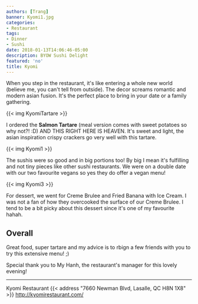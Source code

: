 ```yaml
---
authors: [Trang]
banner: Kyomi1.jpg
categories:
- Restaurant
tags:
- Dinner
- Sushi
date: 2018-01-13T14:06:46-05:00
description: BYOW Sushi Delight
featured: 'no'
title: Kyomi
---
```


When you step in the restaurant, it's like entering a whole new world (believe me, you can't tell from outside). The decor screams romantic and modern asian fusion. It's the perfect place to bring in your date or a family gathering. 

{{< img KyomiTartare >}}

I ordered the **Salmon Tartare** (meal version comes with sweet potatoes so why not?! :D) AND THIS RIGHT HERE IS HEAVEN. It's sweet and light, the asian inspiration crispy crackers go very well with this tartare.  

{{< img Kyomi1 >}}

The sushis were so good and in big portions too! By big I mean it's fulfilling and not tiny pieces like other sushi restaurants. We were on a double date with our two favourite vegans so yes they do offer a vegan menu! 

{{< img Kyomi3 >}}

For dessert, we went for Creme Brulee and Fried Banana with Ice Cream. 
I was not a fan of how they overcooked the surface of our Creme Brulee. I tend to be a bit picky about this dessert since it's one of my favourite hahah. 

## Overall

Great food, super tartare and my advice is to rbign a few friends with you to try this extensive menu! ;) 

Special thank you to My Hanh, the restaurant's manager for this lovely evening! 

---

Kyomi Restaurant
{{< address "7660 Newman Blvd, Lasalle, QC H8N 1X8" >}}
http://kyomirestaurant.com/
